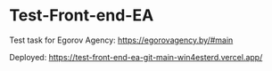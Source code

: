 # Test-Front-end-EA
Test task for Egorov Agency: https://egorovagency.by/#main

Deployed: https://test-front-end-ea-git-main-win4esterd.vercel.app/